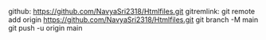github: https://github.com/NavyaSri2318/Htmlfiles.git
gitremlink: git remote add origin https://github.com/NavyaSri2318/Htmlfiles.git
git branch -M main
git push -u origin main